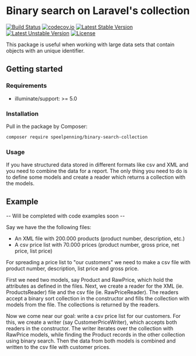 # Binary search on Laravel's collection

[![Build Status](https://travis-ci.org/Speelpenning-nl/binary-search-collection.svg)](https://travis-ci.org/Speelpenning-nl/binary-search-collection)
[![codecov.io](http://codecov.io/github/Speelpenning-nl/binary-search-collection/coverage.svg?branch=master)](http://codecov.io/github/Speelpenning-nl/binary-search-collection?branch=master)
[![Latest Stable Version](https://poser.pugx.org/speelpenning/binary-search-collection/version)](https://packagist.org/packages/speelpenning/binary-search-collection)
[![Latest Unstable Version](https://poser.pugx.org/speelpenning/binary-search-collection/v/unstable)](//packagist.org/packages/speelpenning/binary-search-collection)
[![License](https://poser.pugx.org/speelpenning/binary-search-collection/license)](https://packagist.org/packages/speelpenning/binary-search-collection)

This package is useful when working with large data sets that contain objects with an unique identifier.

## Getting started

### Requirements

* illuminate/support: >= 5.0

### Installation

Pull in the package by Composer:
```bash
composer require speelpenning/binary-search-collection
```

### Usage

If you have structured data stored in different formats like csv and XML and you need to combine the data for a 
report. The only thing you need to do is to define some models and create a reader which returns a collection 
with the models.

## Example

-- Will be completed with code examples soon --

Say we have the the following files:

* An XML file with 200.000 products (product number, description, etc.)
* A csv price list with 70.000 prices (product number, gross price, net price, list price)

For spreading a price list to "our customers" we need to make a csv file with product number, description, 
list price and gross price. 

First we need two models, say Product and RawPrice, which hold the attributes as defined in the files. Next, we create 
a reader for the XML (ie. ProductsReader) file and the csv file (ie. RawPriceReader). The readers accept a binary 
sort collection in the constructor and fills the collection with models from the file. The collections is returned 
by the readers.

Now we come near our goal: write a csv price list for our customers. For this, we create a writer (say 
CustomerPriceWriter), which accepts both readers in the constructor. The writer iterates over the collection with 
RawPrice models, while finding the Product records in the other collection using binary search. Then the data from
both models is combined and written to the csv file with customer prices.
